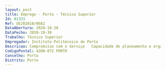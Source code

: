 ```yaml
--- 
layout: post
title: Emprego - Porto - Técnico Superior
Id: 81333
Ref: OE202010/0682
DataAbertura: 2020-10-20
DataFecho: 2020-10-30
Trabalho: Técnico Superior
Empregador: Instituto Politécnico do Porto
Descricao: Compromisso com o Serviço   Capacidade de planeamento e organização do trabalho    Capacidade de análise da informação, rigor e sentido crítico   Capacidade de comunicação e relacionamento interpessoal    Dinamismo, proatividade e flexibilidade.
CodigoPostal: 4200-072 PORTO
Concelho: Porto
Distrito: Porto
--- 
```

